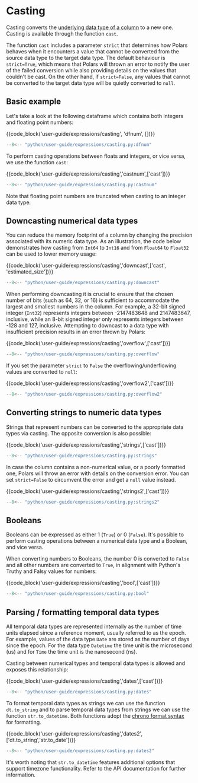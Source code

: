 # Casting

Casting converts the [underlying data type of a column](../concepts/data-types-and-structures.md) to a new one.
Casting is available through the function `cast`.

The function `cast` includes a parameter `strict` that determines how Polars behaves when it encounters a value that cannot be converted from the source data type to the target data type.
The default behaviour is `strict=True`, which means that Polars will thrown an error to notify the user of the failed conversion while also providing details on the values that couldn't be cast.
On the other hand, if `strict=False`, any values that cannot be converted to the target data type will be quietly converted to `null`.

## Basic example

Let's take a look at the following dataframe which contains both integers and floating point numbers:

{{code_block('user-guide/expressions/casting', 'dfnum', [])}}

```python exec="on" result="text" session="user-guide/casting"
--8<-- "python/user-guide/expressions/casting.py:dfnum"
```

To perform casting operations between floats and integers, or vice versa, we use the function `cast`:

{{code_block('user-guide/expressions/casting','castnum',['cast'])}}

```python exec="on" result="text" session="user-guide/casting"
--8<-- "python/user-guide/expressions/casting.py:castnum"
```

Note that floating point numbers are truncated when casting to an integer data type.

## Downcasting numerical data types

You can reduce the memory footprint of a column by changing the precision associated with its numeric data type.
As an illustration, the code below demonstrates how casting from `Int64` to `Int16` and from `Float64` to `Float32` can be used to lower memory usage:

{{code_block('user-guide/expressions/casting','downcast',['cast', 'estimated_size'])}}

```python exec="on" result="text" session="user-guide/casting"
--8<-- "python/user-guide/expressions/casting.py:downcast"
```

When performing downcasting it is crucial to ensure that the chosen number of bits (such as 64, 32, or 16) is sufficient to accommodate the largest and smallest numbers in the column.
For example, a 32-bit signed integer (`Int32`) represents integers between -2147483648 and 2147483647, inclusive, while an 8-bit signed integer only represents integers between -128 and 127, inclusive.
Attempting to downcast to a data type with insufficient precision results in an error thrown by Polars:

{{code_block('user-guide/expressions/casting','overflow',['cast'])}}

```python exec="on" result="text" session="user-guide/casting"
--8<-- "python/user-guide/expressions/casting.py:overflow"
```

If you set the parameter `strict` to `False` the overflowing/underflowing values are converted to `null`:

{{code_block('user-guide/expressions/casting','overflow2',['cast'])}}

```python exec="on" result="text" session="user-guide/casting"
--8<-- "python/user-guide/expressions/casting.py:overflow2"
```

## Converting strings to numeric data types

Strings that represent numbers can be converted to the appropriate data types via casting.
The opposite conversion is also possible:

{{code_block('user-guide/expressions/casting','strings',['cast'])}}

```python exec="on" result="text" session="user-guide/casting"
--8<-- "python/user-guide/expressions/casting.py:strings"
```

In case the column contains a non-numerical value, or a poorly formatted one, Polars will throw an error with details on the conversion error.
You can set `strict=False` to circumvent the error and get a `null` value instead.

{{code_block('user-guide/expressions/casting','strings2',['cast'])}}

```python exec="on" result="text" session="user-guide/casting"
--8<-- "python/user-guide/expressions/casting.py:strings2"
```

## Booleans

Booleans can be expressed as either 1 (`True`) or 0 (`False`).
It's possible to perform casting operations between a numerical data type and a Boolean, and vice versa.

When converting numbers to Booleans, the number 0 is converted to `False` and all other numbers are converted to `True`, in alignment with Python's Truthy and Falsy values for numbers:

{{code_block('user-guide/expressions/casting','bool',['cast'])}}

```python exec="on" result="text" session="user-guide/casting"
--8<-- "python/user-guide/expressions/casting.py:bool"
```

## Parsing / formatting temporal data types

All temporal data types are represented internally as the number of time units elapsed since a reference moment, usually referred to as the epoch.
For example, values of the data type `Date` are stored as the number of days since the epoch.
For the data type `Datetime` the time unit is the microsecond (us) and for `Time` the time unit is the nanosecond (ns).

Casting between numerical types and temporal data types is allowed and exposes this relationship:

{{code_block('user-guide/expressions/casting','dates',['cast'])}}

```python exec="on" result="text" session="user-guide/casting"
--8<-- "python/user-guide/expressions/casting.py:dates"
```

To format temporal data types as strings we can use the function `dt.to_string` and to parse temporal data types from strings we can use the function `str.to_datetime`.
Both functions adopt the [chrono format syntax](https://docs.rs/chrono/latest/chrono/format/strftime/index.html) for formatting.

{{code_block('user-guide/expressions/casting','dates2',['dt.to_string','str.to_date'])}}

```python exec="on" result="text" session="user-guide/casting"
--8<-- "python/user-guide/expressions/casting.py:dates2"
```

It's worth noting that `str.to_datetime` features additional options that support timezone functionality.
Refer to the API documentation for further information.
